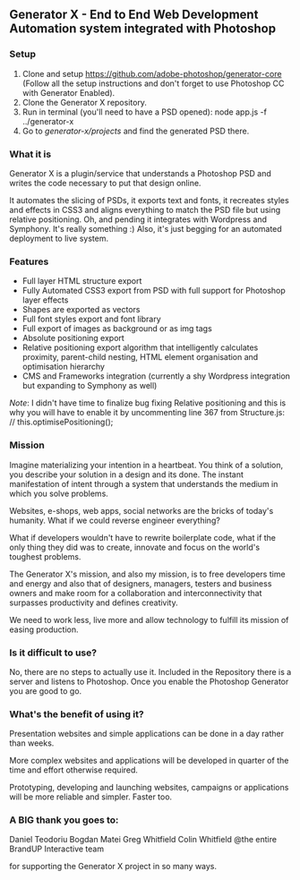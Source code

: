 ## Generator X - End to End Web Development Automation system integrated with Photoshop

### Setup

1. Clone and setup https://github.com/adobe-photoshop/generator-core (Follow all the setup instructions and don't forget to use Photoshop CC with Generator Enabled).
2. Clone the Generator X repository.
3. Run in terminal (you'll need to have a PSD opened):
node app.js -f ../generator-x
4. Go to *generator-x/projects* and find the generated PSD there.

### What it is
Generator X is a plugin/service that understands a Photoshop PSD and writes the code necessary to put that design online. 

It automates the slicing of PSDs, it exports text and fonts, it recreates styles and effects in CSS3 and aligns everything to match the PSD file but using relative positioning. Oh, and pending it integrates with Wordpress and Symphony. It's really something :) Also, it's just begging for an automated deployment to live system.

### Features
* Full layer HTML structure export
* Fully Automated CSS3 export from PSD with full support for Photoshop layer effects
* Shapes are exported as vectors
* Full font styles export and font library
* Full export of images as background or as img tags
* Absolute positioning export
* Relative positioning export algorithm that intelligently calculates proximity, parent-child nesting, HTML element organisation and optimisation hierarchy
* CMS and Frameworks integration (currently a shy Wordpress integration but expanding to Symphony as well)

*Note*: I didn't have time to finalize bug fixing Relative positioning and this is why you will have to enable it by uncommenting line 367 from Structure.js:
//  this.optimisePositioning();

### Mission
Imagine materializing your intention in a heartbeat. You think of a solution, you describe your solution in a design and its done.
The instant manifestation of intent through a system that understands the medium in which you solve problems.

Websites, e-shops, web apps, social networks are the bricks of today's humanity. What if we could reverse engineer everything?

What if developers wouldn't have to rewrite boilerplate code, what if the only thing they did was to create, innovate and focus on the world's toughest problems.

The Generator X's mission, and also my mission, is to free developers time and energy and also that of designers, managers, testers and business owners and make room for a collaboration and interconnectivity that surpasses productivity and defines creativity. 

We need to work less, live more and allow technology to fulfill its mission of easing production. 

### Is it difficult to use?
No, there are no steps to actually use it. Included in the Repository there is a server and listens to Photoshop. Once you enable the Photoshop Generator you are good to go.

### What's the benefit of using it?
Presentation websites and simple applications can be done in a day rather than weeks. 

More complex websites and applications will be developed in quarter of the time and effort otherwise required.

Prototyping, developing and launching websites, campaigns or applications will be more reliable and simpler. Faster too.

### A BIG thank you goes to:
Daniel Teodoriu
Bogdan Matei
Greg Whitfield
Colin Whitfield
@the entire BrandUP Interactive team

for supporting the Generator X project in so many ways.

